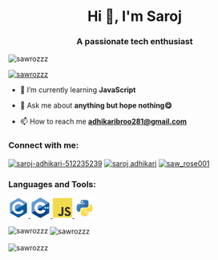 <h1 align="center">Hi 👋, I'm Saroj</h1>
<h3 align="center">A passionate tech enthusiast</h3>

<p align="left"> <img src="https://komarev.com/ghpvc/?username=sawrozzz&label=Profile%20views&color=0e75b6&style=flat" alt="sawrozzz" /> </p>

<p align="left"> <a href="https://github.com/ryo-ma/github-profile-trophy"><img src="https://github-profile-trophy.vercel.app/?username=sawrozzz" alt="sawrozzz" /></a> </p>

- 🌱 I’m currently learning **JavaScript**

- 💬 Ask me about **anything but hope nothing😋**

- 📫 How to reach me **adhikaribroo281@gmail.com**

<h3 align="left">Connect with me:</h3>
<p align="left">
<a href="https://linkedin.com/in/saroj-adhikari-512235239" target="blank"><img align="center" src="https://raw.githubusercontent.com/rahuldkjain/github-profile-readme-generator/master/src/images/icons/Social/linked-in-alt.svg" alt="saroj-adhikari-512235239" height="30" width="40" /></a>
<a href="https://fb.com/saroj adhikari" target="blank"><img align="center" src="https://raw.githubusercontent.com/rahuldkjain/github-profile-readme-generator/master/src/images/icons/Social/facebook.svg" alt="saroj adhikari" height="30" width="40" /></a>
<a href="https://instagram.com/saw_rose001" target="blank"><img align="center" src="https://raw.githubusercontent.com/rahuldkjain/github-profile-readme-generator/master/src/images/icons/Social/instagram.svg" alt="saw_rose001" height="30" width="40" /></a>
</p>

<h3 align="left">Languages and Tools:</h3>
<p align="left"> <a href="https://www.cprogramming.com/" target="_blank" rel="noreferrer"> <img src="https://raw.githubusercontent.com/devicons/devicon/master/icons/c/c-original.svg" alt="c" width="40" height="40"/> </a> <a href="https://www.w3schools.com/cpp/" target="_blank" rel="noreferrer"> <img src="https://raw.githubusercontent.com/devicons/devicon/master/icons/cplusplus/cplusplus-original.svg" alt="cplusplus" width="40" height="40"/> </a> <a href="https://developer.mozilla.org/en-US/docs/Web/JavaScript" target="_blank" rel="noreferrer"> <img src="https://raw.githubusercontent.com/devicons/devicon/master/icons/javascript/javascript-original.svg" alt="javascript" width="40" height="40"/> </a> <a href="https://www.python.org" target="_blank" rel="noreferrer"> <img src="https://raw.githubusercontent.com/devicons/devicon/master/icons/python/python-original.svg" alt="python" width="40" height="40"/> </a> </p>

<p><img align="left" src="https://github-readme-stats.vercel.app/api/top-langs?username=sawrozzz&show_icons=true&locale=en&layout=compact" alt="sawrozzz" /></p>

<p>&nbsp;<img align="center" src="https://github-readme-stats.vercel.app/api?username=sawrozzz&show_icons=true&locale=en" alt="sawrozzz" /></p>

<p><img align="center" src="https://github-readme-streak-stats.herokuapp.com/?user=sawrozzz&" alt="sawrozzz" /></p>
